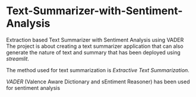 # Text-Summarizer-with-Sentiment-Analysis
Extraction based Text Summarizer with Sentiment Analysis using VADER
The project is about creating a text summarizer application that can also generate the nature of text and summary that has been deployed using *streamlit*. 

The method used for text summarization is *Extractive Text Summarization*. 

*VADER* (Valence Aware Dictionary and sEntiment Reasoner) has been used for sentiment analysis
